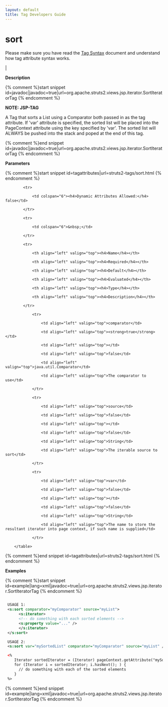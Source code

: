 ```yaml
---
layout: default
title: Tag Developers Guide
---
```


# sort


Please make sure you have read the [Tag Syntax](tag-syntax.html) document and understand how tag attribute syntax works.

| 

__Description__



{% comment %}start snippet id=javadoc|javadoc=true|url=org.apache.struts2.views.jsp.iterator.SortIteratorTag {% endcomment %}
<p>
 <b>NOTE: JSP-TAG</b>

 <p>A Tag that sorts a List using a Comparator both passed in as the tag attribute.
 If 'var' attribute is specified, the sorted list will be placed into the PageContext
 attribute using the key specified by 'var'. The sorted list will ALWAYS be
 pushed into the stack and poped at the end of this tag.</p>

</p>
{% comment %}end snippet id=javadoc|javadoc=true|url=org.apache.struts2.views.jsp.iterator.SortIteratorTag {% endcomment %}

__Parameters__



{% comment %}start snippet id=tagattributes|url=struts2-tags/sort.html {% endcomment %}
<p>		<table width="100%">

			<tr>

				<td colspan="6"><h4>Dynamic Attributes Allowed:</h4> false</td>

			</tr>

			<tr>

				<td colspan="6">&nbsp;</td>

			</tr>

			<tr>

				<th align="left" valign="top"><h4>Name</h4></th>

				<th align="left" valign="top"><h4>Required</h4></th>

				<th align="left" valign="top"><h4>Default</h4></th>

				<th align="left" valign="top"><h4>Evaluated</h4></th>

				<th align="left" valign="top"><h4>Type</h4></th>

				<th align="left" valign="top"><h4>Description</h4></th>

			</tr>

				<tr>

					<td align="left" valign="top">comparator</td>

					<td align="left" valign="top"><strong>true</strong></td>

					<td align="left" valign="top"></td>

					<td align="left" valign="top">false</td>

					<td align="left" valign="top">java.util.Comparator</td>

					<td align="left" valign="top">The comparator to use</td>

				</tr>

				<tr>

					<td align="left" valign="top">source</td>

					<td align="left" valign="top">false</td>

					<td align="left" valign="top"></td>

					<td align="left" valign="top">false</td>

					<td align="left" valign="top">String</td>

					<td align="left" valign="top">The iterable source to sort</td>

				</tr>

				<tr>

					<td align="left" valign="top">var</td>

					<td align="left" valign="top">false</td>

					<td align="left" valign="top"></td>

					<td align="left" valign="top">false</td>

					<td align="left" valign="top">String</td>

					<td align="left" valign="top">The name to store the resultant iterator into page context, if such name is supplied</td>

				</tr>

		</table>

</p>
{% comment %}end snippet id=tagattributes|url=struts2-tags/sort.html {% endcomment %}

__Examples__



{% comment %}start snippet id=example|lang=xml|javadoc=true|url=org.apache.struts2.views.jsp.iterator.SortIteratorTag {% endcomment %}

```xml

 USAGE 1:
 <s:sort comparator="myComparator" source="myList">
      <s:iterator>
      <!-- do something with each sorted elements -->
      <s:property value="..." />
      </s:iterator>
 </s:sort>

 USAGE 2:
 <s:sort var="mySortedList" comparator="myComparator" source="myList" />

 <%
    Iterator sortedIterator = (Iterator) pageContext.getAttribute("mySortedList");
    for (Iterator i = sortedIterator; i.hasNext(); ) {
      // do something with each of the sorted elements
    }
 %>


```

{% comment %}end snippet id=example|lang=xml|javadoc=true|url=org.apache.struts2.views.jsp.iterator.SortIteratorTag {% endcomment %}
